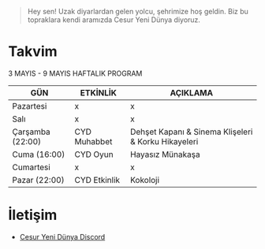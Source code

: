 
> Hey sen! Uzak diyarlardan gelen yolcu, şehrimize hoş geldin. Biz bu topraklara kendi aramızda Cesur Yeni Dünya diyoruz.

# Takvim

3 MAYIS - 9 MAYIS HAFTALIK PROGRAM

| GÜN | ETKİNLİK | AÇIKLAMA
| ------ | ------ | ------ |
| Pazartesi | x | x |
| Salı | x | x |
| Çarşamba (22:00) |  CYD Muhabbet | Dehşet Kapanı & Sinema Klişeleri & Korku Hikayeleri |
| Cuma (16:00)| CYD Oyun |  Hayasız Münakaşa |
| Cumartesi | x | x |
| Pazar (22:00) | CYD Etkinlik | Kokoloji |


# İletişim

- [Cesur Yeni Dünya Discord](https://discord.gg/n7g4DSttXT)

